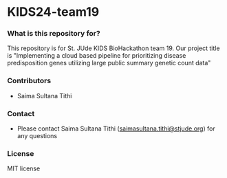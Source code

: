 # KIDS24-team19 #

### What is this repository for? ###
This repository is for St. JUde KIDS BioHackathon team 19. Our project title is "Implementing a cloud based pipeline for prioritizing disease predisposition genes utilizing large public summary genetic count data"

### Contributors ###
* Saima Sultana Tithi

### Contact ###
* Please contact Saima Sultana Tithi (saimasultana.tithi@stjude.org) for any questions

### License ###
MIT license
